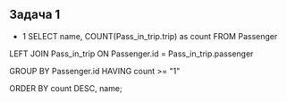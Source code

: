 ## Задача 1
* 1
SELECT name, COUNT(Pass_in_trip.trip) as count FROM Passenger

LEFT JOIN  Pass_in_trip ON Passenger.id = Pass_in_trip.passenger

GROUP BY Passenger.id HAVING count >= "1"

ORDER BY count DESC, name;

